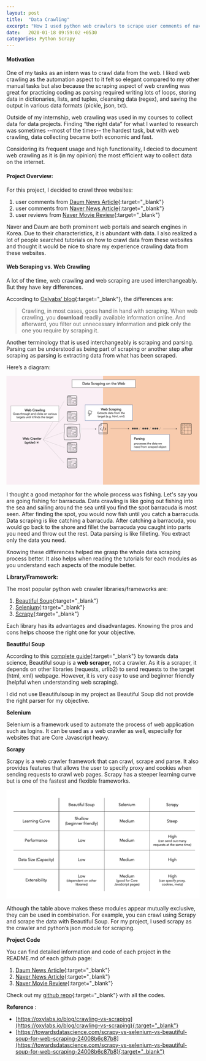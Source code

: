 ```yaml
---
layout: post
title:  "Data Crawling"
excerpt: "How I used python web crawlers to scrape user comments of naver and daum news"
date:   2020-01-18 09:59:02 +0530
categories: Python Scrapy
---
```


#### **Motivation**

One of my tasks as an intern was to crawl data from the web. I liked web crawling as the automation aspect to it felt so elegant compared to my other manual tasks but also because the scraping aspect of web crawling was great for practicing coding as parsing required writing lots of loops, storing data in dictionaries, lists, and tuples, cleansing data (regex), and saving the output in various data formats (pickle, json, txt). 


Outside of my internship, web crawling was used in my courses to collect data for data projects. Finding “the right data” for what I wanted to research was sometimes --most of the times-- the hardest task, but with web crawling, data collecting became both economic and fast. 


Considering its frequent usage and high functionality, I decied to document web crawling as it is (in my opinion) the most efficient way to collect data on the internet.


#### **Project Overview:**

For this project, I decided to crawl three websites: 

1.  user comments from [Daum News Article](https://media.daum.net){:target="_blank"}
2.  user comments from [Naver News Article](https://news.naver.com){:target="_blank"}
3.  user reviews from [Naver Movie Review](https://movie.naver.com){:target="_blank"}


Naver and Daum are both prominent web portals and search engines in Korea. Due to their characteristics, it is abundant with data. I also realized a lot of people searched tutorials on how to crawl data from these websites and thought it would be nice to share my experience crawling data from these websites.


#### **Web Scraping vs. Web Crawling**


A lot of the time, web crawling and web scraping are used interchangeably. But they have key differences. 


According to [Oxlyabs’ blog](https://oxylabs.io/blog/crawling-vs-scraping){:target="_blank"}, the differences are:



>Crawling, in most cases, goes hand in hand with scraping. When web crawling, you **download** readily available information online. And afterward, you filter out unnecessary information and **pick** only the one you require by scraping it. 



Another terminology that is used interchangeably is scraping and parsing. Parsing can be understood as being part of scraping or another step after scraping as parsing is extracting data from what has been scraped. 


Here’s a diagram: 


![WebScrape Overview](/assets/img/web-scrape.png)


I thought a good metaphor for the whole process was fishing. Let's say you are going fishing for barracuda. Data crawling is like going out fishing into the sea and sailing around the sea until you find the spot barracuda is most seen. After finding the spot, you would now fish until you catch a barracuda. Data scraping is like catching a barracuda. After catching a barracuda, you would go back to the shore and fillet the barracuda you caught into parts you need and throw out the rest. Data parsing is like filleting. You extract only the data you need.


Knowing these differences helped me grasp the whole data scraping process better. It also helps when reading the tutorials for each modules as you understand each aspects of the module better.


**Library/Framework:**


The most popular python web crawler libraries/frameworks are: 

1.  [Beautiful Soup](https://www.crummy.com/software/BeautifulSoup/bs4/doc/){:target="_blank"} 
2.  [Selenium](https://selenium.dev/){:target="_blank"} 
3.  [Scrapy](https://scrapy.org/){:target="_blank"}


Each library has its advantages and disadvantages. Knowing the pros and cons helps choose the right one for your objective.


**Beautiful Soup**


According to this [complete guide](https://towardsdatascience.com/scrapy-vs-selenium-vs-beautiful-soup-for-web-scraping-24008b6c87b8){:target="_blank"} by towards data science, Beautiful soup is a **web scraper,** not a crawler. As it is a scraper, it depends on other libraries (requests, urlib2) to send requests to the target (html, xml) webpage. However, it is very easy to use and beginner friendly (helpful when understanding web scraping). 


I did not use Beautifulsoup in my project as Beautiful Soup did not provide the right parser for my objective.


**Selenium**


Selenium is a framework used to automate the process of web application such as logins. It can be used as a web crawler as well, especially for websites that are Core Javascript heavy. 


**Scrapy**


Scrapy is a web crawler framework that can crawl, scrape and parse. It also provides features that allows the user to specify proxy and cookies when sending requests to crawl web pages. Scrapy has a steeper learning curve but is one of the fastest and flexible frameworks.


![Modules](/assets/img/module_comparison.png)


Although the table above makes these modules appear mutually exclusive, they can be used in combination. For example, you can crawl using Scrapy and scrape the data with Beautiful Soup. For my project, I used scrapy as the crawler and python’s json module for scraping.

**Project Code**

You can find detailed information and code of each project in the README.md of each github page:

1.  [Daum News Article](https://github.com/hkimkim/data-crawling/tree/master/daum/){:target="_blank"}
2.  [Naver News Article](https://github.com/hkimkim/data-crawling/tree/master/naver/naver_news_scraper){:target="_blank"}
3.  [Naver Movie Review](https://github.com/hkimkim/data-crawling/tree/master/naver/naver_movie_review_scraper){:target="_blank"}

Check out my [github repo](https://github.com/hkimkim/data-crawling){:target="_blank"} with all the codes.

**Reference** :

*   [https://oxylabs.io/blog/crawling-vs-scraping](https://oxylabs.io/blog/crawling-vs-scraping){:target="_blank"}
*   [https://towardsdatascience.com/scrapy-vs-selenium-vs-beautiful-soup-for-web-scraping-24008b6c87b8](https://towardsdatascience.com/scrapy-vs-selenium-vs-beautiful-soup-for-web-scraping-24008b6c87b8){:target="_blank"}


